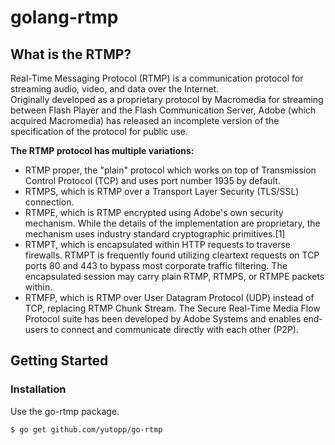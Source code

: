 # golang-rtmp

## What is the RTMP?
Real-Time Messaging Protocol (RTMP) is a communication protocol for streaming audio, video, and data over the Internet.   
Originally developed as a proprietary protocol by Macromedia for streaming between Flash Player and the Flash Communication Server, Adobe (which acquired Macromedia) has released an incomplete version of the specification of the protocol for public use.

**The RTMP protocol has multiple variations:**

- RTMP proper, the "plain" protocol which works on top of Transmission Control Protocol (TCP) and uses port number 1935 by default.
- RTMPS, which is RTMP over a Transport Layer Security (TLS/SSL) connection.
- RTMPE, which is RTMP encrypted using Adobe's own security mechanism. While the details of the implementation are proprietary, the mechanism uses industry standard cryptographic primitives.[1]
- RTMPT, which is encapsulated within HTTP requests to traverse firewalls. RTMPT is frequently found utilizing cleartext requests on TCP ports 80 and 443 to bypass most corporate traffic filtering. The encapsulated session may carry plain RTMP, RTMPS, or RTMPE packets within.
- RTMFP, which is RTMP over User Datagram Protocol (UDP) instead of TCP, replacing RTMP Chunk Stream. The Secure Real-Time Media Flow Protocol suite has been developed by Adobe Systems and enables end‐users to connect and communicate directly with each other (P2P).

## Getting Started
### Installation
Use the go-rtmp package.

```shell
$ go get github.com/yutopp/go-rtmp
```